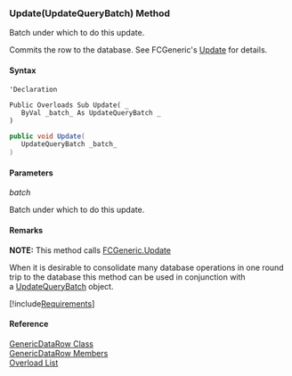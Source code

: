 ﻿### Update(UpdateQueryBatch) Method

Batch under which to do this update.

Commits the row to the database. See FCGeneric's [Update](fcSDK~FChoice.Foundation.FCGeneric~Update(GenericDataRow,UpdateQueryBatch).md) for details.

#### Syntax

```vbnet
'Declaration

Public Overloads Sub Update( _
   ByVal _batch_ As UpdateQueryBatch _
) 
```

```csharp
public void Update( 
   UpdateQueryBatch _batch_
)
```

#### Parameters

_batch_

Batch under which to do this update.

#### Remarks

**NOTE:** This method calls [FCGeneric.Update](fcSDK~FChoice.Foundation.FCGeneric~Update(GenericDataRow,UpdateQueryBatch).md)

When it is desirable to consolidate many database operations in one round trip to the database this method can be used in conjunction with a [UpdateQueryBatch](FChoice.Common~FChoice.Common.Data.UpdateQueryBatch.md) object.

[!include[Requirements](../partials/requirements.md)]

#### Reference

[GenericDataRow Class](fcSDK~FChoice.Foundation.GenericDataRow.md)  
[GenericDataRow Members](fcSDK~FChoice.Foundation.GenericDataRow_members.md)  
[Overload List](fcSDK~FChoice.Foundation.GenericDataRow~Update.md)